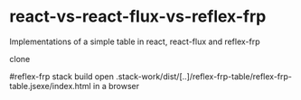 # react-vs-react-flux-vs-reflex-frp

Implementations of a simple table in react, react-flux and reflex-frp

clone

#reflex-frp
stack build
open .stack-work/dist/[..]/reflex-frp-table/reflex-frp-table.jsexe/index.html in  a browser